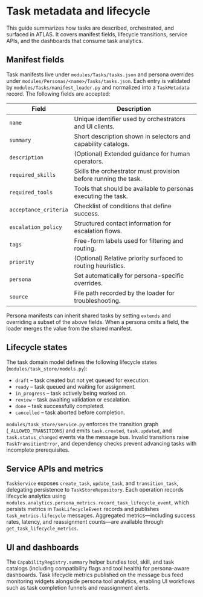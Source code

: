 # Task metadata and lifecycle

This guide summarizes how tasks are described, orchestrated, and surfaced in ATLAS. It covers manifest fields, lifecycle transitions, service APIs, and the dashboards that consume task analytics.

## Manifest fields

Task manifests live under `modules/Tasks/tasks.json` and persona overrides under `modules/Personas/<name>/Tasks/tasks.json`. Each entry is validated by `modules/Tasks/manifest_loader.py` and normalized into a `TaskMetadata` record. The following fields are accepted:

| Field | Description |
| --- | --- |
| `name` | Unique identifier used by orchestrators and UI clients. |
| `summary` | Short description shown in selectors and capability catalogs. |
| `description` | (Optional) Extended guidance for human operators. |
| `required_skills` | Skills the orchestrator must provision before running the task. |
| `required_tools` | Tools that should be available to personas executing the task. |
| `acceptance_criteria` | Checklist of conditions that define success. |
| `escalation_policy` | Structured contact information for escalation flows. |
| `tags` | Free-form labels used for filtering and routing. |
| `priority` | (Optional) Relative priority surfaced to routing heuristics. |
| `persona` | Set automatically for persona-specific overrides. |
| `source` | File path recorded by the loader for troubleshooting. |

Persona manifests can inherit shared tasks by setting `extends` and overriding a subset of the above fields. When a persona omits a field, the loader merges the value from the shared manifest.

## Lifecycle states

The task domain model defines the following lifecycle states (`modules/task_store/models.py`):

- `draft` – task created but not yet queued for execution.
- `ready` – task queued and waiting for assignment.
- `in_progress` – task actively being worked on.
- `review` – task awaiting validation or escalation.
- `done` – task successfully completed.
- `cancelled` – task aborted before completion.

`modules/task_store/service.py` enforces the transition graph (`_ALLOWED_TRANSITIONS`) and emits `task.created`, `task.updated`, and `task.status_changed` events via the message bus. Invalid transitions raise `TaskTransitionError`, and dependency checks prevent advancing tasks with incomplete prerequisites.

## Service APIs and metrics

`TaskService` exposes `create_task`, `update_task`, and `transition_task`, delegating persistence to `TaskStoreRepository`. Each operation records lifecycle analytics using `modules.analytics.persona_metrics.record_task_lifecycle_event`, which persists metrics in `TaskLifecycleEvent` records and publishes `task_metrics.lifecycle` messages. Aggregated metrics—including success rates, latency, and reassignment counts—are available through `get_task_lifecycle_metrics`.

## UI and dashboards

The `CapabilityRegistry.summary` helper bundles tool, skill, and task catalogs (including compatibility flags and tool health) for persona-aware dashboards. Task lifecycle metrics published on the message bus feed monitoring widgets alongside persona tool analytics, enabling UI workflows such as task completion funnels and reassignment alerts.
